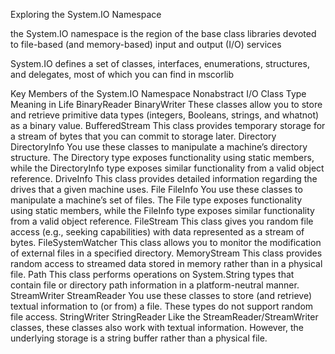 Exploring the System.IO Namespace

the System.IO namespace is the region of the base class libraries devoted to
file-based (and memory-based) input and output (I/O) services

System.IO defines a
set of classes, interfaces, enumerations, structures, and delegates, most of which you can find in mscorlib

Key Members of the System.IO Namespace
Nonabstract I/O
Class Type
Meaning in Life
BinaryReader
BinaryWriter
These classes allow you to store and retrieve primitive data types (integers,
Booleans, strings, and whatnot) as a binary value.
BufferedStream This class provides temporary storage for a stream of bytes that you can commit
to storage later.
Directory
DirectoryInfo
You use these classes to manipulate a machine’s directory structure. The
Directory type exposes functionality using static members, while the
DirectoryInfo type exposes similar functionality from a valid object reference.
DriveInfo This class provides detailed information regarding the drives that a given
machine uses.
File
FileInfo
You use these classes to manipulate a machine’s set of files. The File type
exposes functionality using static members, while the FileInfo type exposes
similar functionality from a valid object reference.
FileStream This class gives you random file access (e.g., seeking capabilities) with data
represented as a stream of bytes.
FileSystemWatcher This class allows you to monitor the modification of external files in a specified
directory.
MemoryStream This class provides random access to streamed data stored in memory rather
than in a physical file.
Path This class performs operations on System.String types that contain file or
directory path information in a platform-neutral manner.
StreamWriter
StreamReader
You use these classes to store (and retrieve) textual information to (or from) a file.
These types do not support random file access.
StringWriter
StringReader
Like the StreamReader/StreamWriter classes, these classes also work with
textual information. However, the underlying storage is a string buffer rather than
a physical file.


